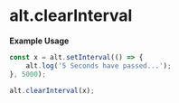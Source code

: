 # alt.clearInterval

**Example Usage**

```js
const x = alt.setInterval(() => {
    alt.log('5 Seconds have passed...');
}, 5000);

alt.clearInterval(x);
```
